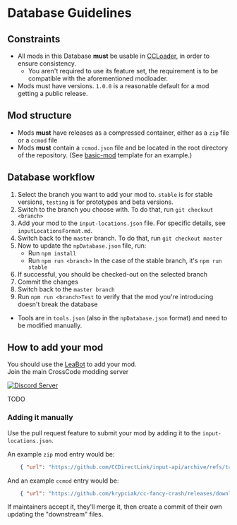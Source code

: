 # Database Guidelines

## Constraints

- All mods in this Database **must** be usable in [CCLoader](https://github.com/CCDirectLink/CCLoader), in order to ensure consistency. 
	- You aren't required to use its feature set, the requirement is to be compatible with the aforementioned modloader.
- Mods must have versions. `1.0.0` is a reasonable default for a mod getting a public release.

## Mod structure

- Mods **must** have releases as a compressed container, either as a `zip` file or a `ccmod` file
- Mods **must** contain a `ccmod.json` file and be located in the root directory of the repository. (See [basic-mod](https://github.com/CCDirectLink/basic-mod) template for an example.)

## Database workflow

1. Select the branch you want to add your mod to. `stable` is for stable versions, `testing` is for prototypes and beta versions.
2. Switch to the branch you choose with.
   To do that, run `git checkout <branch>`
3. Add your mod to the `input-locations.json` file. For specific details, see `inputLocationsFormat.md`.
4. Switch back to the `master` branch.
   To do that, run `git checkout master`
5. Now to update the `npDatabase.json` file, run:
	- Run `npm install`
	- Run `npm run <branch>`
	  In the case of the stable branch, it's
	  `npm run stable`
6. If successful, you should be checked-out on the selected branch
7. Commit the changes
8. Switch back to the `master branch`
9. Run `npm run <branch>Test` to verify that the mod you're introducing doesn't break the database

- Tools are in `tools.json` (also in the `npDatabase.json` format) and need to be modified manually.

## How to add your mod

You should use the [LeaBot](https://github.com/CCDirectLink/ccbot) to add your mod.  
Join the main CrossCode modding server

[![Discord Server](https://img.shields.io/discord/382339402338402315.svg?label=Discord%20Server)](https://discord.gg/3Xw69VjXfW)
 
TODO

### Adding it manually

Use the pull request feature to submit your mod by adding it to the `input-locations.json`.

An example `zip` mod entry would be:

```json
    { "url": "https://github.com/CCDirectLink/input-api/archive/refs/tags/v1.0.2.zip" }
```

And an example `ccmod` entry would be:

```json
    { "url": "https://github.com/krypciak/cc-fancy-crash/releases/download/v1.1.0/cc-fancy-crash-1.1.0.ccmod" }
```

If maintainers accept it, they'll merge it, then create a commit of their own updating the "downstream" files.
